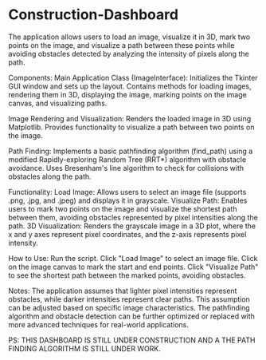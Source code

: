 # Construction-Dashboard
The application allows users to load an image, visualize it in 3D, mark two points on the image, and visualize a path between these points while avoiding obstacles detected by analyzing the intensity of pixels along the path.

Components:
Main Application Class (ImageInterface):
Initializes the Tkinter GUI window and sets up the layout.
Contains methods for loading images, rendering them in 3D, displaying the image, marking points on the image canvas, and visualizing paths.

Image Rendering and Visualization:
Renders the loaded image in 3D using Matplotlib.
Provides functionality to visualize a path between two points on the image.

Path Finding:
Implements a basic pathfinding algorithm (find_path) using a modified Rapidly-exploring Random Tree (RRT*) algorithm with obstacle avoidance.
Uses Bresenham's line algorithm to check for collisions with obstacles along the path.

Functionality:
Load Image: Allows users to select an image file (supports .png, .jpg, and .jpeg) and displays it in grayscale.
Visualize Path: Enables users to mark two points on the image and visualize the shortest path between them, avoiding obstacles represented by pixel intensities along the path.
3D Visualization: Renders the grayscale image in a 3D plot, where the x and y axes represent pixel coordinates, and the z-axis represents pixel intensity.

How to Use:
Run the script.
Click "Load Image" to select an image file.
Click on the image canvas to mark the start and end points.
Click "Visualize Path" to see the shortest path between the marked points, avoiding obstacles.

Notes:
The application assumes that lighter pixel intensities represent obstacles, while darker intensities represent clear paths. This assumption can be adjusted based on specific image characteristics.
The pathfinding algorithm and obstacle detection can be further optimized or replaced with more advanced techniques for real-world applications.

PS: THIS DASHBOARD IS STILL UNDER CONSTRUCTION AND A THE PATH FINDING ALGORITHM IS STILL UNDER WORK.

